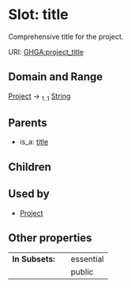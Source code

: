 
# Slot: title


Comprehensive title for the project.

URI: [GHGA:project_title](https://w3id.org/GHGA/project_title)


## Domain and Range

[Project](Project.md) &#8594;  <sub>1..1</sub> [String](types/String.md)

## Parents

 *  is_a: [title](title.md)

## Children


## Used by

 * [Project](Project.md)

## Other properties

|  |  |  |
| --- | --- | --- |
| **In Subsets:** | | essential |
|  | | public |


